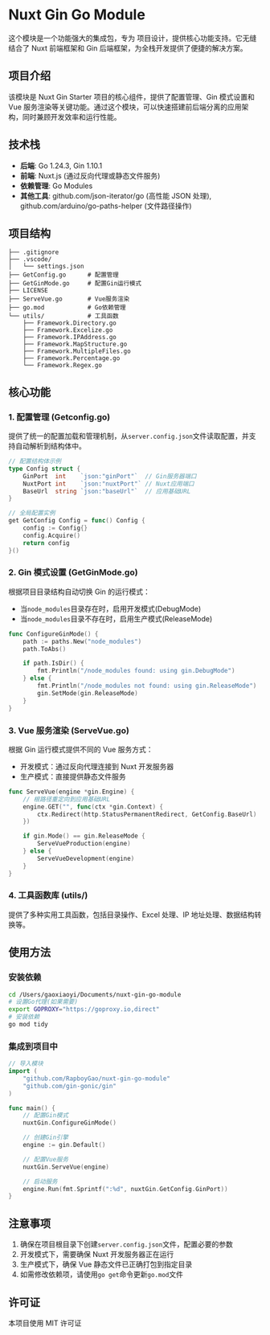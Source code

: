 # Nuxt Gin Go Module

这个模块是一个功能强大的集成包，专为 <mcurl name="Nuxt Gin Starter" url="https://github.com/RapboyGao/nuxt-gin-starter.git"></mcurl> 项目设计，提供核心功能支持。它无缝结合了 Nuxt 前端框架和 Gin 后端框架，为全栈开发提供了便捷的解决方案。

## 项目介绍

该模块是 Nuxt Gin Starter 项目的核心组件，提供了配置管理、Gin 模式设置和 Vue 服务渲染等关键功能。通过这个模块，可以快速搭建前后端分离的应用架构，同时兼顾开发效率和运行性能。

## 技术栈

- **后端**: Go 1.24.3, Gin 1.10.1
- **前端**: Nuxt.js (通过反向代理或静态文件服务)
- **依赖管理**: Go Modules
- **其他工具**: github.com/json-iterator/go (高性能 JSON 处理), github.com/arduino/go-paths-helper (文件路径操作)

## 项目结构

```plaintext
├── .gitignore
├── .vscode/
│   └── settings.json
├── GetConfig.go      # 配置管理
├── GetGinMode.go     # 配置Gin运行模式
├── LICENSE
├── ServeVue.go       # Vue服务渲染
├── go.mod            # Go依赖管理
└── utils/            # 工具函数
    ├── Framework.Directory.go
    ├── Framework.Excelize.go
    ├── Framework.IPAddress.go
    ├── Framework.MapStructure.go
    ├── Framework.MultipleFiles.go
    ├── Framework.Percentage.go
    └── Framework.Regex.go
```

## 核心功能

### 1. 配置管理 (Getconfig.go)

提供了统一的配置加载和管理机制，从`server.config.json`文件读取配置，并支持自动解析到结构体中。

```go:/Users/gaoxiaoyi/Documents/nuxt-gin-go-module/Getconfig.go
// 配置结构体示例
type Config struct {
    GinPort  int    `json:"ginPort"`  // Gin服务器端口
    NuxtPort int    `json:"nuxtPort"` // Nuxt应用端口
    BaseUrl  string `json:"baseUrl"`  // 应用基础URL
}

// 全局配置实例
get GetConfig Config = func() Config {
    config := Config{}
    config.Acquire()
    return config
}()
```

### 2. Gin 模式设置 (GetGinMode.go)

根据项目目录结构自动切换 Gin 的运行模式：

- 当`node_modules`目录存在时，启用开发模式(DebugMode)
- 当`node_modules`目录不存在时，启用生产模式(ReleaseMode)

```go:/Users/gaoxiaoyi/Documents/nuxt-gin-go-module/GetGinMode.go
func ConfigureGinMode() {
    path := paths.New("node_modules")
    path.ToAbs()

    if path.IsDir() {
        fmt.Println("/node_modules found: using gin.DebugMode")
    } else {
        fmt.Println("/node_modules not found: using gin.ReleaseMode")
        gin.SetMode(gin.ReleaseMode)
    }
}
```

### 3. Vue 服务渲染 (ServeVue.go)

根据 Gin 运行模式提供不同的 Vue 服务方式：

- 开发模式：通过反向代理连接到 Nuxt 开发服务器
- 生产模式：直接提供静态文件服务

```go:/Users/gaoxiaoyi/Documents/nuxt-gin-go-module/ServeVue.go
func ServeVue(engine *gin.Engine) {
    // 根路径重定向到应用基础URL
    engine.GET("", func(ctx *gin.Context) {
        ctx.Redirect(http.StatusPermanentRedirect, GetConfig.BaseUrl)
    })

    if gin.Mode() == gin.ReleaseMode {
        ServeVueProduction(engine)
    } else {
        ServeVueDevelopment(engine)
    }
}
```

### 4. 工具函数库 (utils/)

提供了多种实用工具函数，包括目录操作、Excel 处理、IP 地址处理、数据结构转换等。

## 使用方法

### 安装依赖

```bash
cd /Users/gaoxiaoyi/Documents/nuxt-gin-go-module
# 设置Go代理(如果需要)
export GOPROXY="https://goproxy.io,direct"
# 安装依赖
go mod tidy
```

### 集成到项目中

```go
// 导入模块
import (
    "github.com/RapboyGao/nuxt-gin-go-module"
    "github.com/gin-gonic/gin"
)

func main() {
    // 配置Gin模式
    nuxtGin.ConfigureGinMode()

    // 创建Gin引擎
    engine := gin.Default()

    // 配置Vue服务
    nuxtGin.ServeVue(engine)

    // 启动服务
    engine.Run(fmt.Sprintf(":%d", nuxtGin.GetConfig.GinPort))
}
```

## 注意事项

1. 确保在项目根目录下创建`server.config.json`文件，配置必要的参数
2. 开发模式下，需要确保 Nuxt 开发服务器正在运行
3. 生产模式下，确保 Vue 静态文件已正确打包到指定目录
4. 如需修改依赖项，请使用`go get`命令更新`go.mod`文件

## 许可证

本项目使用 MIT 许可证
